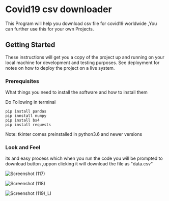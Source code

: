 # Covid19 csv downloader
This Program will help you download csv file for covid19 worldwide ,You can further use this for your own Projects.

## Getting Started

These instructions will get you a copy of the project up and running on your local machine for development and testing purposes. See deployment for notes on how to deploy the project on a live system.

### Prerequisites

What things you need to install the software and how to install them

Do Following in terminal 

```
pip install pandas
pip innstall numpy
pip install bs4
pip install requests
```
Note: tkinter comes preinstalled in python3.6  and newer versions


### Look and Feel

its and easy process which when you run the code you will be prompted to download button ,uppon clicking it will download the file as "data.csv" 

![Screenshot (117)](https://user-images.githubusercontent.com/22268282/90325984-34b10800-dfa0-11ea-945e-793be52e03fa.png)

![Screenshot (118)](https://user-images.githubusercontent.com/22268282/90325991-4eeae600-dfa0-11ea-9f46-108af51d141e.png)

![Screenshot (119)_LI](https://user-images.githubusercontent.com/22268282/90325998-5d390200-dfa0-11ea-81bd-a94ff0588982.jpg)
